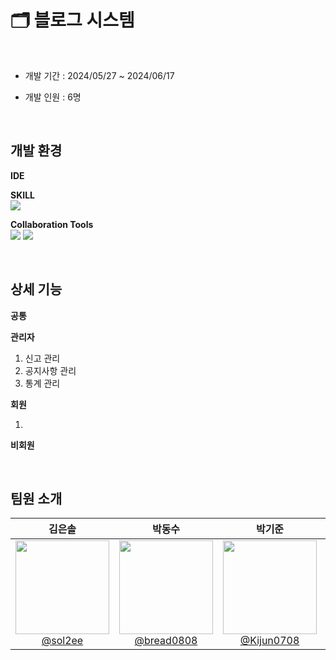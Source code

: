 # 🗂️ 블로그 시스템

> 

<br>

- 개발 기간 : 2024/05/27 ~ 2024/06/17

- 개발 인원 : 6명

<br>

## 개발 환경

**IDE**   


**SKILL**  
<img src="https://img.shields.io/badge/Java-007396?style=flat-square&logo=Java&logoColor=white"/> 


**Collaboration Tools**  
<img src="https://img.shields.io/badge/github-181717?style=flat-square&logo=github&logoColor=white"> 
<img src="https://img.shields.io/badge/discord-5865F2?style=flat-square&logo=discord&logoColor=white">

<br>

## 상세 기능

**공통**

**관리자**

1.  신고 관리
2.  공지사항 관리
3.  통계 관리

**회원**

1. 

**비회원**


<br>

## 팀원 소개
<div align="center">

| **김은솔** | **박동수** | **박기준** | **윤준섭** |**이지유**|**정혜정**|
|:-:|:-:|:-:|:-:|:-:|:-:|
|[<img src="https://avatars.githubusercontent.com/u/155609506?v=4" width="150" height="150"/> <br> @sol2ee](https://github.com/sol2ee)|[<img src="https://avatars.githubusercontent.com/u/155510771?v=4" width="150" height="150"/> <br> @bread0808](https://github.com/bread0808)|[<img src="https://avatars.githubusercontent.com/u/157680931?v=4" width="150" height="150"/> <br> @Kijun0708](https://github.com/Kijun0708)|[<img src="https://avatars.githubusercontent.com/u/72927363?v=4" width="150" height="150"/> <br> @jjjub](https://github.com/jjjub)|[<img src="https://avatars.githubusercontent.com/u/153978814?v=4" width="150" height="150"/> <br> @zyoo-d](https://github.com/zyoo-d)|[<img src="https://avatars.githubusercontent.com/u/128907052?v=4" width="150" height="150"/> <br> @VVjD](https://github.com/VVjD)|

</div>
